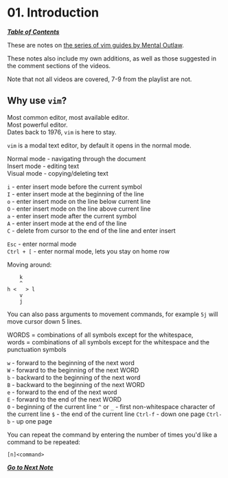 # 01. Introduction

[***Table of Contents***](README.md)

These are notes on [the series of vim guides by Mental
Outlaw](https://youtube.com/playlist?list=PL3cu45aM3C2DJVGfCjSBB1yD9YkC7q27-).

These notes also include my own additions, as well as those suggested in the
comment sections of the videos.

Note that not all videos are covered, 7-9 from the playlist are not.

## Why use `vim`?

Most common editor, most available editor.  
Most powerful editor.  
Dates back to 1976, `vim` is here to stay.  

`vim` is a modal text editor, by default it opens in the normal mode.

Normal mode - navigating through the document  
Insert mode - editing text  
Visual mode - copying/deleting text

`i` - enter insert mode before the current symbol  
`I` - enter insert mode at the beginning of the line  
`o` - enter insert mode on the line below current line  
`O` - enter insert mode on the line above current line  
`a` - enter insert mode after the current symbol  
`A` - enter insert mode at the end of the line  
`C` - delete from cursor to the end of the line and enter insert  

`Esc` - enter normal mode  
`Ctrl + [` - enter normal mode, lets you stay on home row  

Moving around:

```
    k
    ^
h <   > l
    v
    j
```

You can also pass arguments to movement commands, for example `5j` will move
cursor down 5 lines.

WORDS = combinations of all symbols except for the whitespace,  
words = combinations of all symbols except for the whitespace and the
punctuation symbols

`w` - forward to the beginning of the next word  
`W` - forward to the beginning of the next WORD  
`b` - backward to the beginning of the next word  
`B` - backward to the beginning of the next WORD  
`e` - forward to the end of the next word  
`E` - forward to the end of the next WORD  
`0` - beginning of the current line
`^` or `_` - first non-whitespace character of the current line
`$` - the end of the current line
`Ctrl-f` - down one page
`Ctrl-b` - up one page

You can repeat the command by entering the number of times you'd like a command
to be repeated:

```
[n]<command>
```

[***Go to Next Note***](02-searching.md)
